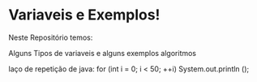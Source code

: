 # Variaveis e Exemplos!
Neste Repositório temos:

Alguns Tipos de variaveis e alguns exemplos algoritmos 



laço de repetição de java:
for (int i = 0; i < 50; ++i) System.out.println ();
